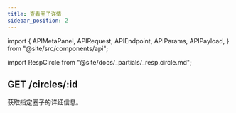 ```yaml
---
title: 查看圈子详情
sidebar_position: 2
---
```


import {
  APIMetaPanel,
  APIRequest,
  APIEndpoint,
  APIParams,
  APIPayload,
} from "@site/src/components/api";

import RespCircle from "@site/docs/_partials/_resp.circle.md";

## GET /circles/:id

获取指定圈子的详细信息。

<APIEndpoint url="/circles/:id" />

<APIMetaPanel scope="CIRCLES:READ" />

<APIParams p-id="圈子 ID" p-id-required={true} />

<APIRequest
  title="Get circle details"
  url="/circles/a465ffdb-4441-4cb9-8b45-00cf79dfbc46"
/>

<RespCircle />

